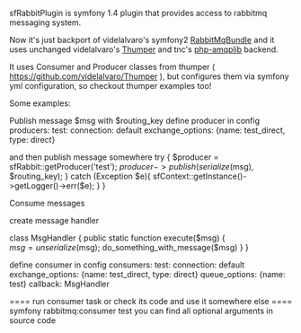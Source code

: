 sfRabbitPlugin is symfony 1.4 plugin that provides access to rabbitmq messaging system.

Now it's just backport of videlalvaro's symfony2 [RabbitMqBundle](https://github.com/videlalvaro/RabbitMqBundle) and it uses unchanged videlalvaro's [Thumper](https://github.com/videlalvaro/Thumper) and tnc's [php-amqplib](http://github.com/tnc/php-amqplib) backend.

It uses Consumer and Producer classes from thumper ( https://github.com/videlalvaro/Thumper ), but configures them via symfony yml configuration, so checkout thumper examples too!

Some examples:

Publish message $msg with $routing_key
define producer in config
    producers:
      test:
        connection:       default
        exchange_options: {name: test_direct, type: direct}

and then publish message somewhere
try {
  $producer = sfRabbit::getProducer('test');
  $producer->publish(serialize($msg), $routing_key);
} catch (Exception $e){
  sfContext::getInstance()->getLogger()->err($e);
  }
}


Consume messages

create message handler

class MsgHandler
{
    public static function execute($msg)
    {        
        $msg = unserialize($msg);
        do_something_with_message($msg)
    }
}

define consumer in config
    consumers:
      test:
        connection:       default
        exchange_options: {name: test_direct, type: direct}
        queue_options: {name: test}
        callback:         MsgHandler 
        
==== run consumer task or check its code and use it somewhere else ====
symfony rabbitmq:consumer test 
you can find all optional arguments in source code
